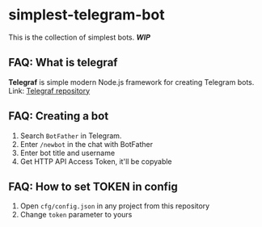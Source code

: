 # simplest-telegram-bot
This is the collection of simplest bots. ***WIP***

## FAQ: What is telegraf
**Telegraf** is simple modern Node.js framework for creating Telegram bots.
Link: [Telegraf repository](https://github.com/telegraf/telegraf)

## FAQ: Creating a bot
1. Search `BotFather` in Telegram.
2. Enter `/newbot` in the chat with BotFather
3. Enter bot title and username
4. Get HTTP API Access Token, it'll be copyable

## FAQ: How to set TOKEN in config
1. Open `cfg/config.json` in any project from this repository
2. Change `token` parameter to yours
